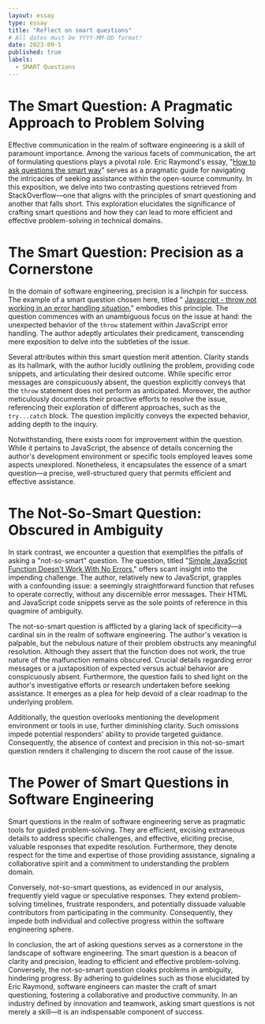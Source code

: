 ```yaml
---
layout: essay
type: essay
title: "Reflect on smart questions"
# All dates must be YYYY-MM-DD format!
date: 2023-09-5
published: true
labels:
  - SMART Questions
---
```



# The Smart Question: A Pragmatic Approach to Problem Solving

Effective communication in the realm of software engineering is a skill of paramount importance. Among the various facets of communication, the art of formulating questions plays a pivotal role. Eric Raymond's essay, "<a href="http://www.catb.org/esr/faqs/smart-questions.html"><i class="large github icon "></i>How to ask questions the smart way</a>" serves as a pragmatic guide for navigating the intricacies of seeking assistance within the open-source community. In this exposition, we delve into two contrasting questions retrieved from StackOverflow—one that aligns with the principles of smart questioning and another that falls short. This exploration elucidates the significance of crafting smart questions and how they can lead to more efficient and effective problem-solving in technical domains.

# The Smart Question: Precision as a Cornerstone

In the domain of software engineering, precision is a linchpin for success. The example of a smart question chosen here, titled "
<a href="https://stackoverflow.com/questions/64228261/javascript-throw-not-working-in-an-error-handling-situation"><i class="large github icon "></i>Javascript - throw not working in an error handling situation</a>," embodies this principle. The question commences with an unambiguous focus on the issue at hand: the unexpected behavior of the `throw` statement within JavaScript error handling. The author adeptly articulates their predicament, transcending mere exposition to delve into the subtleties of the issue.

Several attributes within this smart question merit attention. Clarity stands as its hallmark, with the author lucidly outlining the problem, providing code snippets, and articulating their desired outcome. While specific error messages are conspicuously absent, the question explicitly conveys that the `throw` statement does not perform as anticipated. Moreover, the author meticulously documents their proactive efforts to resolve the issue, referencing their exploration of different approaches, such as the `try...catch` block. The question implicitly conveys the expected behavior, adding depth to the inquiry.

Notwithstanding, there exists room for improvement within the question. While it pertains to JavaScript, the absence of details concerning the author's development environment or specific tools employed leaves some aspects unexplored. Nonetheless, it encapsulates the essence of a smart question—a precise, well-structured query that permits efficient and effective assistance.

# The Not-So-Smart Question: Obscured in Ambiguity

In stark contrast, we encounter a question that exemplifies the pitfalls of asking a "not-so-smart" question. The question, titled "<a href="https://stackoverflow.com/questions/63574691/simple-javascript-function-doesnt-work-with-no-errors"></i>Simple JavaScript Function Doesn't Work With No Errors</a>," offers scant insight into the impending challenge. The author, relatively new to JavaScript, grapples with a confounding issue: a seemingly straightforward function that refuses to operate correctly, without any discernible error messages. Their HTML and JavaScript code snippets serve as the sole points of reference in this quagmire of ambiguity.

The not-so-smart question is afflicted by a glaring lack of specificity—a cardinal sin in the realm of software engineering. The author's vexation is palpable, but the nebulous nature of their problem obstructs any meaningful resolution. Although they assert that the function does not work, the true nature of the malfunction remains obscured. Crucial details regarding error messages or a juxtaposition of expected versus actual behavior are conspicuously absent. Furthermore, the question fails to shed light on the author's investigative efforts or research undertaken before seeking assistance. It emerges as a plea for help devoid of a clear roadmap to the underlying problem.

Additionally, the question overlooks mentioning the development environment or tools in use, further diminishing clarity. Such omissions impede potential responders' ability to provide targeted guidance. Consequently, the absence of context and precision in this not-so-smart question renders it challenging to discern the root cause of the issue.

# The Power of Smart Questions in Software Engineering

Smart questions in the realm of software engineering serve as pragmatic tools for guided problem-solving. They are efficient, excising extraneous details to address specific challenges, and effective, eliciting precise, valuable responses that expedite resolution. Furthermore, they denote respect for the time and expertise of those providing assistance, signaling a collaborative spirit and a commitment to understanding the problem domain.

Conversely, not-so-smart questions, as evidenced in our analysis, frequently yield vague or speculative responses. They extend problem-solving timelines, frustrate responders, and potentially dissuade valuable contributors from participating in the community. Consequently, they impede both individual and collective progress within the software engineering sphere.

In conclusion, the art of asking questions serves as a cornerstone in the landscape of software engineering. The smart question is a beacon of clarity and precision, leading to efficient and effective problem-solving. Conversely, the not-so-smart question cloaks problems in ambiguity, hindering progress. By adhering to guidelines such as those elucidated by Eric Raymond, software engineers can master the craft of smart questioning, fostering a collaborative and productive community. In an industry defined by innovation and teamwork, asking smart questions is not merely a skill—it is an indispensable component of success.



